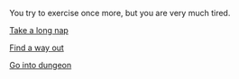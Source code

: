 You try to exercise once more, but you are very much tired.

[Take a long nap](0-B.md)

[Find a way out](../WIP.md)

[Go into dungeon](1.md)